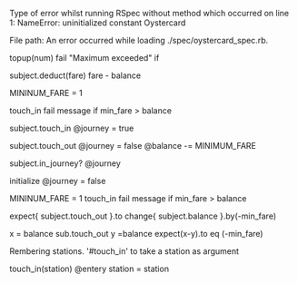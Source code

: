 
Type of error whilst running RSpec without method which occurred on line 1:
NameError:
  uninitialized constant Oystercard



File path:
An error occurred while loading ./spec/oystercard_spec.rb.

topup(num)
fail "Maximum exceeded" if

subject.deduct(fare)
fare - balance

MININUM_FARE = 1

touch_in
fail message if min_fare > balance

subject.touch_in
@journey = true

subject.touch_out
@journey = false
@balance -= MINIMUM_FARE

subject.in_journey?
@journey

initialize
@journey = false


MININUM_FARE = 1
touch_in
fail message if min_fare > balance


expect{ subject.touch_out }.to change{ subject.balance }.by(-min_fare)

x = balance
sub.touch_out
y =balance
expect(x-y).to eq (-min_fare)


Rembering stations.
'#touch_in' to take a station as argument

touch_in(station)
@entery station = station
